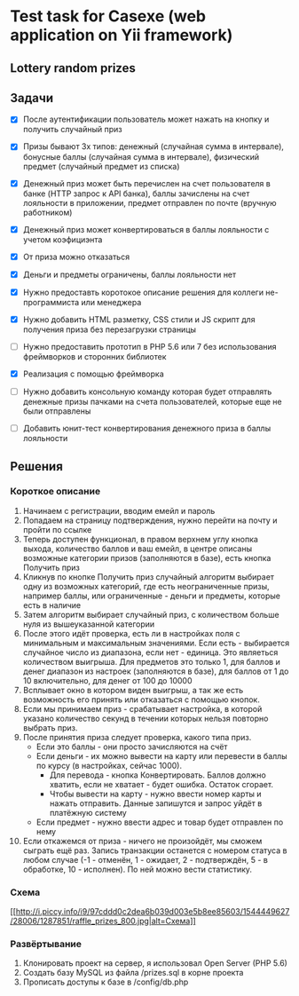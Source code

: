# Test task for Casexe (web application on Yii framework)
## Lottery random prizes


## Задачи

- [x] После аутентификации пользователь может нажать на кнопку и получить случайный приз
- [x] Призы бывают 3х типов: денежный (случайная сумма в интервале), бонусные баллы (случайная сумма в интервале), физический предмет (случайный предмет из списка)
- [x] Денежный приз может быть перечислен на счет пользователя в банке (HTTP запрос к API банка), баллы зачислены на счет лояльности в приложении, предмет отправлен по почте (вручную работником)
- [x] Денежный приз может конвертироваться в баллы лояльности с учетом коэфициэнта
- [x] От приза можно отказаться
- [x] Деньги и предметы ограничены, баллы лояльности нет
- [x] Нужно предоставть коротокое описание решения для коллеги не-программиста или менеджера
- [x] Нужно добавить HTML разметку, CSS стили и JS скрипт для получения приза без перезагрузки страницы
- [ ] Нужно предоставить прототип в PHP 5.6 или 7 без использования фреймворков и сторонних библиотек
- [x] Реализация с помощью фреймворка
- [ ] Нужно добавить консольную команду которая будет отправлять денежные призы пачками на счета пользователей, которые еще не были отправлены
- [ ] Добавить юнит-тест конвертирования денежного приза в баллы лояльности


## Решения

### Короткое описание

1. Начинаем с регистрации, вводим емейл и пароль
2. Попадаем на страницу подтверждения, нужно перейти на почту и пройти по ссылке
3. Теперь доступен функционал, в правом верхнем углу кнопка выхода, количество баллов и ваш емейл, в центре описаны возможные категории призов (заполняются в базе), есть кнопка Получить приз
4. Кликнув по кнопке Получить приз случайный алгоритм выбирает одну из возможных категорий, где есть неограниченные призы, например баллы, или ограниченные - деньги и предметы, которые есть в наличие
5. Затем алгоритм выбирает случайный приз, с количеством больше нуля из вышеуказанной категории
6. После этого идёт проверка, есть ли в настройках поля с минимальным и максимальным значениями. Если есть - выбирается случайное число из диапазона, если нет - единица. Это являеться количеством выигрыша. Для предметов это только 1, для баллов и денег диапазон из настроек (заполняются в базе), для баллов от 1 до 10 включительно, для денег от 100 до 10000
7. Всплывает окно в котором виден выигрыш, а так же есть возможность его принять или отказаться с помощью кнопок.
8. Если мы принимаем приз - срабатывает настройка, в которой указано количество секунд в течении которых нельзя повторно выбрать приз. 
9. После принятия приза следует проверка, какого типа приз. 
    - Если это баллы - они просто зачисляются на счёт
    - Если деньги - их можно вывести на карту или перевести в баллы по курсу (в настройках, сейчас 1000). 
        - Для перевода - кнопка Конвертировать. Баллов должно хватить, если не хватает - будет ошибка. Остаток сгорает.
        - Чтобы вывести на карту - нужно ввести номер карты и нажать отправить. Данные запишутся и запрос уйдёт в платёжную систему 
    - Если предмет - нужно ввести адрес и товар будет отправлен по нему
10. Если откажемся от приза - ничего не произойдёт, мы сможем сыграть ещё раз. Запись транзакции останется с номером статуса в любом случае (-1 - отменён, 1 - ожидает, 2 - подтверждён, 5 - в обработке, 10 - исполнен). По ней можно вести статистику.

### Схема

[[http://i.piccy.info/i9/97cddd0c2dea6b039d003e5b8ee85603/1544449627/28006/1287851/raffle_prizes_800.jpg|alt=Схема]]


### Развёртывание
 
1. Клонировать проект на сервер, я использовал Open Server (PHP 5.6)
2. Создать базу MySQL из файла /prizes.sql в корне проекта
3. Прописать доступы к базе в /config/db.php

